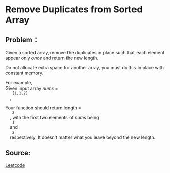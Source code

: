 # Remove Duplicates from Sorted Array

## Problem：

<div class="question-content">
 <p>
 </p>
 <p>
  Given a sorted array, remove the duplicates in place such that each element appear only
  <i>
   once
  </i>
  and return the new length.
 </p>
 <p>
  Do not allocate extra space for another array, you must do this in place with constant memory.
 </p>
 <p>
  For example,
  <br/>
  Given input array
  <i>
   nums
  </i>
  =
  <code>
   [1,1,2]
  </code>
  ,
 </p>
 <p>
  Your function should return length =
  <code>
   2
  </code>
  , with the first two elements of
  <i>
   nums
  </i>
  being
  <code>
   1
  </code>
  and
  <code>
   2
  </code>
  respectively. It doesn't matter what you leave beyond the new length.
 </p>
</div>


## Source:
[Leetcode](https://leetcode.com/problems/remove-duplicates-from-sorted-array/)
